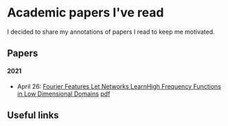 # Academic papers I've read

I decided to share my annotations of papers I read to keep me motivated.

## Papers
#### 2021
* April 26: [Fourier Features Let Networks LearnHigh Frequency Functions in Low Dimensional Domains](https://arxiv.org/pdf/2006.10739.pdf) [pdf](https://arxiv.org/pdf/2006.10739.pdf)

## Useful links


